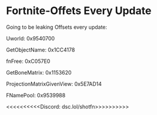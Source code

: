 # Fortnite-Offets Every Update
Going to be leaking Offsets every update:

Uworld: 0x9540700  

GetObjectName: 0x1CC4178  

fnFree: 0xC057E0

GetBoneMatrix: 0x1153620     
                                                                                                                                                   
ProjectionMatrixGivenView: 0x5E7AD14

FNamePool: 0x9539988


<<<<<<<<<<Discord: dsc.lol/shotfn>>>>>>>>>>


